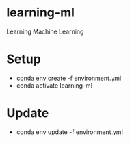 # learning-ml
Learning Machine Learning

# Setup
- conda env create -f environment.yml
- conda activate learning-ml

# Update
- conda env update -f environment.yml
